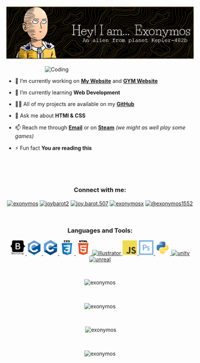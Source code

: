 ![Header](github-header-image.png)
<br>
<br><img align="right" alt="Coding" width="400" src="https://camo.githubusercontent.com/c1dcb74cc1c1835b1d716f5051499a2814c683c806b15f04b0eba492863703e9/68747470733a2f2f63646e2e6472696262626c652e636f6d2f75736572732f3733303730332f73637265656e73686f74732f363538313234332f6176656e746f2e676966">
<br>

- 🔭 I’m currently working on **[My Website](https://exonymos.github.io/)** and **[GYM Website](https://exonymos.github.io/MuscleMansion.github.io/)**

- 🌱 I’m currently learning **Web Development**

- 👨‍💻 All of my projects are available on my **[GitHub](https://github.com/Exonymos)**

- 💬 Ask me about **HTMl & CSS**

- 📫 Reach me through **[Email](mailto:joybarot720@gmail.com)** or on **[Steam](https://steamcommunity.com/id/exonymos/)** <em>(we might as well play some games)</em>

- ⚡ Fun fact **You are reading this**

<br><br><br>
<h3 align="center">Connect with me:</h3>
<p align="center">
<a href="https://codepen.io/exonymos" target="blank"><img align="center" src="https://raw.githubusercontent.com/rahuldkjain/github-profile-readme-generator/master/src/images/icons/Social/codepen.svg" alt="exonymos" height="30" width="40" /></a>
<a href="https://twitter.com/joybarot2" target="blank"><img align="center" src="https://raw.githubusercontent.com/rahuldkjain/github-profile-readme-generator/master/src/images/icons/Social/twitter.svg" alt="joybarot2" height="30" width="40" /></a>
<a href="https://fb.com/joy.barot.507" target="blank"><img align="center" src="https://raw.githubusercontent.com/rahuldkjain/github-profile-readme-generator/master/src/images/icons/Social/facebook.svg" alt="joy.barot.507" height="30" width="40" /></a>
<a href="https://instagram.com/exonymosx" target="blank"><img align="center" src="https://raw.githubusercontent.com/rahuldkjain/github-profile-readme-generator/master/src/images/icons/Social/instagram.svg" alt="exonymosx" height="30" width="40" /></a>
<a href="https://www.youtube.com/c/@exonymos1552" target="blank"><img align="center" src="https://raw.githubusercontent.com/rahuldkjain/github-profile-readme-generator/master/src/images/icons/Social/youtube.svg" alt="@exonymos1552" height="30" width="40" /></a>
</p>
<br>
<h3 align="center">Languages and Tools:</h3>
<p align="center"> <a href="https://getbootstrap.com" target="_blank" rel="noreferrer"> <img src="https://raw.githubusercontent.com/devicons/devicon/master/icons/bootstrap/bootstrap-plain-wordmark.svg" alt="bootstrap" width="40" height="40"/> </a> <a href="https://www.cprogramming.com/" target="_blank" rel="noreferrer"> <img src="https://raw.githubusercontent.com/devicons/devicon/master/icons/c/c-original.svg" alt="c" width="40" height="40"/> </a> <a href="https://www.w3schools.com/cpp/" target="_blank" rel="noreferrer"> <img src="https://raw.githubusercontent.com/devicons/devicon/master/icons/cplusplus/cplusplus-original.svg" alt="cplusplus" width="40" height="40"/> </a> <a href="https://www.w3schools.com/css/" target="_blank" rel="noreferrer"> <img src="https://raw.githubusercontent.com/devicons/devicon/master/icons/css3/css3-original-wordmark.svg" alt="css3" width="40" height="40"/> </a> <a href="https://www.w3.org/html/" target="_blank" rel="noreferrer"> <img src="https://raw.githubusercontent.com/devicons/devicon/master/icons/html5/html5-original-wordmark.svg" alt="html5" width="40" height="40"/> </a> <a href="https://www.adobe.com/in/products/illustrator.html" target="_blank" rel="noreferrer"> <img src="https://www.vectorlogo.zone/logos/adobe_illustrator/adobe_illustrator-icon.svg" alt="illustrator" width="40" height="40"/> </a> <a href="https://developer.mozilla.org/en-US/docs/Web/JavaScript" target="_blank" rel="noreferrer"> <img src="https://raw.githubusercontent.com/devicons/devicon/master/icons/javascript/javascript-original.svg" alt="javascript" width="40" height="40"/> </a> <a href="https://www.photoshop.com/en" target="_blank" rel="noreferrer"> <img src="https://raw.githubusercontent.com/devicons/devicon/master/icons/photoshop/photoshop-line.svg" alt="photoshop" width="40" height="40"/> </a> <a href="https://www.python.org" target="_blank" rel="noreferrer"> <img src="https://raw.githubusercontent.com/devicons/devicon/master/icons/python/python-original.svg" alt="python" width="40" height="40"/> </a> <a href="https://unity.com/" target="_blank" rel="noreferrer"> <img src="https://www.vectorlogo.zone/logos/unity3d/unity3d-icon.svg" alt="unity" width="40" height="40"/> </a> <a href="https://unrealengine.com/" target="_blank" rel="noreferrer"> <img src="https://raw.githubusercontent.com/kenangundogan/fontisto/036b7eca71aab1bef8e6a0518f7329f13ed62f6b/icons/svg/brand/unreal-engine.svg" alt="unreal" width="40" height="40"/> </a> </p>
<br>
<p align="center"> <img src="https://komarev.com/ghpvc/?username=exonymos&label=Profile%20views&color=ffc300&style=flat" alt="exonymos" /> </p><br>

<p align="center"><img align="center" src="https://github-readme-stats.vercel.app/api/top-langs?username=exonymos&show_icons=true&theme=transparent&title_color=ffc300&text_color=ffc300&hide_border=true&locale=en&layout=compact" alt="exonymos" /></p>
<br>
<p align="center">&nbsp;<img align="center" src="https://github-readme-stats.vercel.app/api?username=exonymos&show_icons=true&theme=transparent&title_color=ffc300&text_color=ffc300&hide_border=true&locale=en" alt="exonymos" /></p>
<br>
<p align="center"><img align="center" src="https://github-readme-streak-stats.herokuapp.com/?user=exonymos&theme=transparent&hide_border=true" alt="exonymos" /></p>

